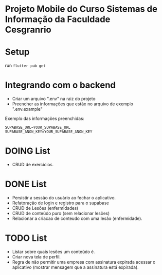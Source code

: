 # Projeto Mobile do Curso Sistemas de Informação da Faculdade Cesgranrio

# Setup

run `flutter pub get`

# Integrando com o backend

- Criar um arquivo ".env" na raiz do projeto
- Preencher as informações que estão no arquivo de exemplo ".env.example"

Exemplo das informações preenchidas:
```env
SUPABASE_URL=YOUR_SUPABASE_URL
SUPABASE_ANON_KEY=YOUR_SUPABASE_ANON_KEY
```

# DOING List
- CRUD de exercícios.

# DONE List
- Persistir a sessão do usuário ao fechar o aplicativo.
- Refatoração de login e registro para o supabase
- CRUD de Lesões (enfermidades)
- CRUD de conteúdo puro (sem relacionar lesões)
- Relacionar a criacao de conteudo com uma lesão (enfermidade).

# TODO List
- Listar sobre quais lesões um conteúdo é.
- Criar nova tela de perfil.
- Regra de não permitir uma empresa com assinatura expirada acessar o aplicativo (mostrar mensagem que a assinatura está expirada).
